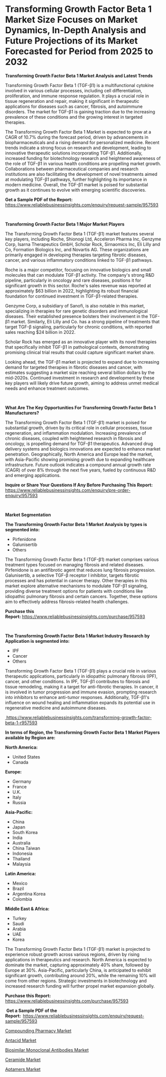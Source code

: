 <p><h1>Transforming Growth Factor Beta 1 Market Size Focuses on Market Dynamics, In-Depth Analysis and Future Projections of its Market Forecasted for Period from 2025 to 2032</h1></p><p><strong>Transforming Growth Factor Beta 1 Market Analysis and Latest Trends</strong></p>
<p><p>Transforming Growth Factor Beta 1 (TGF-β1) is a multifunctional cytokine involved in various cellular processes, including cell differentiation, proliferation, and immune response regulation. It plays a crucial role in tissue regeneration and repair, making it significant in therapeutic applications for diseases such as cancer, fibrosis, and autoimmune disorders. The market for TGF-β1 is gaining traction due to the increasing prevalence of these conditions and the growing interest in targeted therapies.</p><p>The Transforming Growth Factor Beta 1 Market is expected to grow at a CAGR of 10.7% during the forecast period, driven by advancements in biopharmaceuticals and a rising demand for personalized medicine. Recent trends indicate a strong focus on research and development, leading to innovative therapeutic solutions incorporating TGF-β1. Additionally, increased funding for biotechnology research and heightened awareness of the role of TGF-β1 in various health conditions are propelling market growth. Collaborations between pharmaceutical companies and research institutions are also facilitating the development of novel treatments aimed at modulating TGF-β1 pathways, further highlighting its importance in modern medicine. Overall, the TGF-β1 market is poised for substantial growth as it continues to evolve with emerging scientific discoveries.</p></p>
<p><strong>Get a Sample PDF of the Report:&nbsp;</strong> <a href="https://www.reliablebusinessinsights.com/enquiry/request-sample/957593?utm_campaign=1138&utm_medium=2&utm_source=Github&utm_content=ia&utm_term=08032025&utm_id=transforming-growth-factor-beta-1">https://www.reliablebusinessinsights.com/enquiry/request-sample/957593</a></p>
<p>&nbsp;</p>
<p><strong>Transforming Growth Factor Beta 1 Major Market Players</strong></p>
<p><p>The Transforming Growth Factor Beta 1 (TGF-β1) market features several key players, including Roche, Shionogi Ltd, Acceleron Pharma Inc, Genzyme Corp, Isarna Therapeutics GmbH, Scholar Rock, Sirnaomics Inc, Eli Lilly and Co, Formation Biologics Inc, and Novartis AG. These organizations are primarily engaged in developing therapies targeting fibrotic diseases, cancer, and various inflammatory conditions linked to TGF-β1 pathways.</p><p>Roche is a major competitor, focusing on innovative biologics and small molecules that can modulate TGF-β1 activity. The company's strong R&D pipeline, particularly in oncology and rare diseases, positions it for significant growth in this sector. Roche's sales revenue was reported at approximately $63 billion in 2022, highlighting its robust financial foundation for continued investment in TGF-β1-related therapies.</p><p>Genzyme Corp, a subsidiary of Sanofi, is also notable in this market, specializing in therapies for rare genetic disorders and immunological diseases. Their established presence bolsters their involvement in the TGF-β1 market. Similarly, Eli Lilly and Co. has a strong pipeline of treatments that target TGF-β signaling, particularly for chronic conditions, with reported sales reaching $24 billion in 2022.</p><p>Scholar Rock has emerged as an innovative player with its novel therapies that specifically inhibit TGF-β1 in pathological contexts, demonstrating promising clinical trial results that could capture significant market share.</p><p>Looking ahead, the TGF-β1 market is projected to expand due to increasing demand for targeted therapies in fibrotic diseases and cancer, with estimates suggesting a market size reaching several billion dollars by the mid-2020s. Continued investment in research and development by these key players will likely drive future growth, aiming to address unmet medical needs and enhance treatment outcomes.</p></p>
<p>&nbsp;</p>
<p><strong>What Are The Key Opportunities For Transforming Growth Factor Beta 1 Manufacturers?</strong></p>
<p><p>The Transforming Growth Factor Beta 1 (TGF-β1) market is poised for substantial growth, driven by its critical role in cellular processes, tissue regeneration, and inflammation modulation. Increasing prevalence of chronic diseases, coupled with heightened research in fibrosis and oncology, is propelling demand for TGF-β1 therapeutics. Advanced drug delivery systems and biologics innovations are expected to enhance market penetration. Geographically, North America and Europe lead the market, with Asia-Pacific showing promising growth due to expanding healthcare infrastructure. Future outlook indicates a compound annual growth rate (CAGR) of over 8% through the next five years, fueled by continuous R&D and emerging applications.</p></p>
<p><strong>Inquire or Share Your Questions If Any Before Purchasing This Report:</strong> <a href="https://www.reliablebusinessinsights.com/enquiry/pre-order-enquiry/957593?utm_campaign=1138&utm_medium=2&utm_source=Github&utm_content=ia&utm_term=08032025&utm_id=transforming-growth-factor-beta-1">https://www.reliablebusinessinsights.com/enquiry/pre-order-enquiry/957593</a></p>
<p>&nbsp;</p>
<p><strong>Market Segmentation</strong></p>
<p><strong>The Transforming Growth Factor Beta 1 Market Analysis by types is segmented into:</strong></p>
<p><ul><li>Pirfenidone</li><li>Galunisertib</li><li>Others</li></ul></p>
<p><p>The Transforming Growth Factor Beta 1 (TGF-β1) market comprises various treatment types focused on managing fibrosis and related diseases. Pirfenidone is an antifibrotic agent that reduces lung fibrosis progression. Galunisertib, a selective TGF-β receptor I inhibitor, targets fibrotic processes and has potential in cancer therapy. Other therapies in this market explore alternative mechanisms to modulate TGF-β1 signaling, providing diverse treatment options for patients with conditions like idiopathic pulmonary fibrosis and certain cancers. Together, these options aim to effectively address fibrosis-related health challenges.</p></p>
<p><strong>Purchase this Report:&nbsp;</strong><a href="https://www.reliablebusinessinsights.com/purchase/957593?utm_campaign=1138&utm_medium=2&utm_source=Github&utm_content=ia&utm_term=08032025&utm_id=transforming-growth-factor-beta-1">https://www.reliablebusinessinsights.com/purchase/957593</a></p>
<p>&nbsp;</p>
<p><strong>The Transforming Growth Factor Beta 1 Market Industry Research by Application is segmented into:</strong></p>
<p><ul><li>IPF</li><li>Cancer</li><li>Others</li></ul></p>
<p><p>Transforming Growth Factor Beta 1 (TGF-β1) plays a crucial role in various therapeutic applications, particularly in idiopathic pulmonary fibrosis (IPF), cancer, and other conditions. In IPF, TGF-β1 contributes to fibrosis and tissue remodeling, making it a target for anti-fibrotic therapies. In cancer, it is involved in tumor progression and immune evasion, prompting research into inhibitors to enhance anti-tumor responses. Additionally, TGF-β1's influence on wound healing and inflammation expands its potential use in regenerative medicine and autoimmune diseases.</p></p>
<p><a href="https://www.reliablebusinessinsights.com/transforming-growth-factor-beta-1-r957593?utm_campaign=1138&utm_medium=2&utm_source=Github&utm_content=ia&utm_term=08032025&utm_id=transforming-growth-factor-beta-1">&nbsp;https://www.reliablebusinessinsights.com/transforming-growth-factor-beta-1-r957593</a></p>
<p><strong>In terms of Region, the Transforming Growth Factor Beta 1 Market Players available by Region are:</strong></p>
<p>
    <p> <strong> North America: </strong>
        <ul>
            <li>United States</li>
            <li>Canada</li>
        </ul>
        </p> 
    <p> <strong> Europe: </strong>
        <ul>
            <li>Germany</li>
            <li>France</li>
            <li>U.K.</li>
            <li>Italy</li>
            <li>Russia</li>
        </ul>
        </p> 
    <p> <strong> Asia-Pacific: </strong>
        <ul>
            <li>China</li>
            <li>Japan</li>
            <li>South Korea</li>
            <li>India</li>
            <li>Australia</li>
            <li>China Taiwan</li>
            <li>Indonesia</li>
            <li>Thailand</li>
            <li>Malaysia</li>
        </ul>
        </p> 
    <p> <strong> Latin America: </strong>
        <ul>
            <li>Mexico</li>
            <li>Brazil</li>
            <li>Argentina Korea</li>
            <li>Colombia</li>
        </ul>
        </p> 
    <p> <strong> Middle East & Africa: </strong>
        <ul>
            <li>Turkey</li>
            <li>Saudi</li>
            <li>Arabia</li>
            <li>UAE</li>
            <li>Korea</li>
        </ul>
    </p>
    </p>
<p><p>The Transforming Growth Factor Beta 1 (TGF-β1) market is projected to experience robust growth across various regions, driven by rising applications in therapeutics and research. North America is expected to dominate the market, capturing approximately 40% share, followed by Europe at 30%. Asia-Pacific, particularly China, is anticipated to exhibit significant growth, contributing around 20%, while the remaining 10% will come from other regions. Strategic investments in biotechnology and increased research funding will further propel market expansion globally.</p></p>
<p><strong>Purchase this Report: </strong><a href="https://www.reliablebusinessinsights.com/purchase/957593?utm_campaign=1138&utm_medium=2&utm_source=Github&utm_content=ia&utm_term=08032025&utm_id=transforming-growth-factor-beta-1">https://www.reliablebusinessinsights.com/purchase/957593</a></p>
<p>&nbsp;<strong>Get a Sample PDF of the Report:&nbsp;&nbsp;</strong><a href="https://www.reliablebusinessinsights.com/enquiry/request-sample/957593?utm_campaign=1138&utm_medium=2&utm_source=Github&utm_content=ia&utm_term=08032025&utm_id=transforming-growth-factor-beta-1">https://www.reliablebusinessinsights.com/enquiry/request-sample/957593</a></p>
<p><strong></strong></p>
<p><p><a href="https://github.com/thanenegenqa/Market-Research-Report-List-1/blob/main/compounding-pharmacy-market.md?utm_campaign=1138&utm_medium=2&utm_source=Github&utm_content=ia&utm_term=08032025&utm_id=transforming-growth-factor-beta-1">Compounding Pharmacy Market</a></p><p><a href="https://github.com/lelkohydesyj/Market-Research-Report-List-1/blob/main/antacid-market.md?utm_campaign=1138&utm_medium=2&utm_source=Github&utm_content=ia&utm_term=08032025&utm_id=transforming-growth-factor-beta-1">Antacid Market</a></p><p><a href="https://github.com/syskamazucqa/Market-Research-Report-List-1/blob/main/biosimilar-monoclonal-antibodies-market.md?utm_campaign=1138&utm_medium=2&utm_source=Github&utm_content=ia&utm_term=08032025&utm_id=transforming-growth-factor-beta-1">Biosimilar Monoclonal Antibodies Market</a></p><p><a href="https://github.com/bhuraoutenc8/Market-Research-Report-List-1/blob/main/ceramide-market.md?utm_campaign=1138&utm_medium=2&utm_source=Github&utm_content=ia&utm_term=08032025&utm_id=transforming-growth-factor-beta-1">Ceramide Market</a></p><p><a href="https://github.com/cezilfinerv9/Market-Research-Report-List-1/blob/main/aptamers-market.md?utm_campaign=1138&utm_medium=2&utm_source=Github&utm_content=ia&utm_term=08032025&utm_id=transforming-growth-factor-beta-1">Aptamers Market</a></p></p>